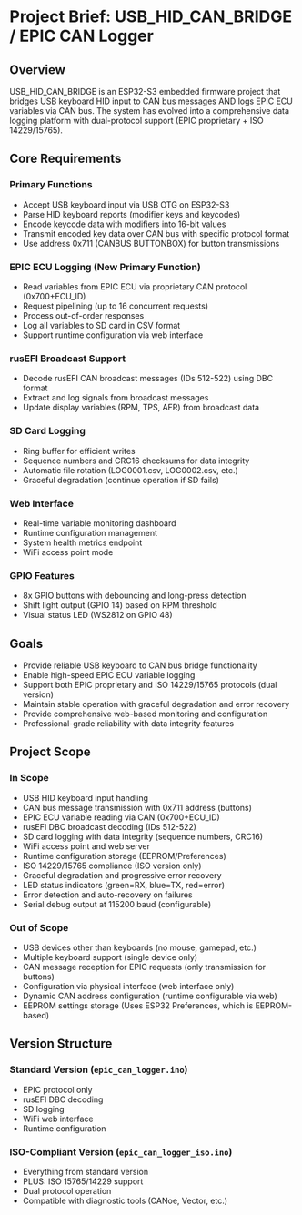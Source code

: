 # Project Brief: USB_HID_CAN_BRIDGE / EPIC CAN Logger

## Overview
USB_HID_CAN_BRIDGE is an ESP32-S3 embedded firmware project that bridges USB keyboard HID input to CAN bus messages AND logs EPIC ECU variables via CAN bus. The system has evolved into a comprehensive data logging platform with dual-protocol support (EPIC proprietary + ISO 14229/15765).

## Core Requirements

### Primary Functions
- Accept USB keyboard input via USB OTG on ESP32-S3
- Parse HID keyboard reports (modifier keys and keycodes)
- Encode keycode data with modifiers into 16-bit values
- Transmit encoded key data over CAN bus with specific protocol format
- Use address 0x711 (CANBUS BUTTONBOX) for button transmissions

### EPIC ECU Logging (New Primary Function)
- Read variables from EPIC ECU via proprietary CAN protocol (0x700+ECU_ID)
- Request pipelining (up to 16 concurrent requests)
- Process out-of-order responses
- Log all variables to SD card in CSV format
- Support runtime configuration via web interface

### rusEFI Broadcast Support
- Decode rusEFI CAN broadcast messages (IDs 512-522) using DBC format
- Extract and log signals from broadcast messages
- Update display variables (RPM, TPS, AFR) from broadcast data

### SD Card Logging
- Ring buffer for efficient writes
- Sequence numbers and CRC16 checksums for data integrity
- Automatic file rotation (LOG0001.csv, LOG0002.csv, etc.)
- Graceful degradation (continue operation if SD fails)

### Web Interface
- Real-time variable monitoring dashboard
- Runtime configuration management
- System health metrics endpoint
- WiFi access point mode

### GPIO Features
- 8x GPIO buttons with debouncing and long-press detection
- Shift light output (GPIO 14) based on RPM threshold
- Visual status LED (WS2812 on GPIO 48)

## Goals
- Provide reliable USB keyboard to CAN bus bridge functionality
- Enable high-speed EPIC ECU variable logging
- Support both EPIC proprietary and ISO 14229/15765 protocols (dual version)
- Maintain stable operation with graceful degradation and error recovery
- Provide comprehensive web-based monitoring and configuration
- Professional-grade reliability with data integrity features

## Project Scope

### In Scope
- USB HID keyboard input handling
- CAN bus message transmission with 0x711 address (buttons)
- EPIC ECU variable reading via CAN (0x700+ECU_ID)
- rusEFI DBC broadcast decoding (IDs 512-522)
- SD card logging with data integrity (sequence numbers, CRC16)
- WiFi access point and web server
- Runtime configuration storage (EEPROM/Preferences)
- ISO 14229/15765 compliance (ISO version only)
- Graceful degradation and progressive error recovery
- LED status indicators (green=RX, blue=TX, red=error)
- Error detection and auto-recovery on failures
- Serial debug output at 115200 baud (configurable)

### Out of Scope
- USB devices other than keyboards (no mouse, gamepad, etc.)
- Multiple keyboard support (single device only)
- CAN message reception for EPIC requests (only transmission for buttons)
- Configuration via physical interface (web interface only)
- Dynamic CAN address configuration (runtime configurable via web)
- EEPROM settings storage (Uses ESP32 Preferences, which is EEPROM-based)

## Version Structure

### Standard Version (`epic_can_logger.ino`)
- EPIC protocol only
- rusEFI DBC decoding
- SD logging
- WiFi web interface
- Runtime configuration

### ISO-Compliant Version (`epic_can_logger_iso.ino`)
- Everything from standard version
- PLUS: ISO 15765/14229 support
- Dual protocol operation
- Compatible with diagnostic tools (CANoe, Vector, etc.)

